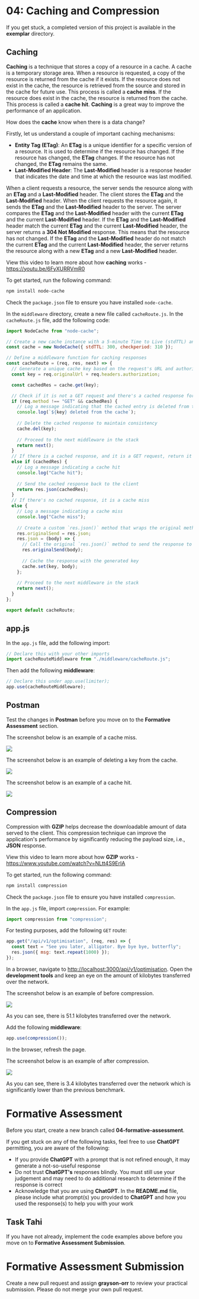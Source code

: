 # 04: Caching and Compression

If you get stuck, a completed version of this project is available in the **exemplar** directory.

## Caching

**Caching** is a technique that stores a copy of a resource in a cache. A cache is a temporary storage area. When a resource is requested, a copy of the resource is returned from the cache if it exists. If the resource does not exist in the cache, the resource is retrieved from the source and stored in the cache for future use. This process is called a **cache miss**. If the resource does exist in the cache, the resource is returned from the cache. This process is called a **cache hit**. **Caching** is a great way to improve the performance of an application.

How does the **cache** know when there is a data change?

Firstly, let us understand a couple of important caching mechanisms:
- **Entity Tag (ETag)**: An **ETag** is a unique identifier for a specific version of a resource. It is used to determine if the resource has changed. If the resource has changed, the **ETag** changes. If the resource has not changed, the **ETag** remains the same.
- **Last-Modified Header**: The **Last-Modified** header is a response header that indicates the date and time at which the resource was last modified.

When a client requests a resource, the server sends the resource along with an **ETag** and a **Last-Modified** header. The client stores the **ETag** and the **Last-Modified** header. When the client requests the resource again, it sends the **ETag** and the **Last-Modified** header to the server. The server compares the **ETag** and the **Last-Modified** header with the current **ETag** and the current **Last-Modified** header. If the **ETag** and the **Last-Modified** header match the current **ETag** and the current **Last-Modified** header, the server returns a **304 Not Modified** response. This means that the resource has not changed. If the **ETag** and the **Last-Modified** header do not match the current **ETag** and the current **Last-Modified** header, the server returns the resource along with a new **ETag** and a new **Last-Modified** header. 

View this video to learn more about how **caching** works - <https://youtu.be/6FyXURRVmR0>

To get started, run the following command:

```bash
npm install node-cache
```

Check the `package.json` file to ensure you have installed `node-cache`.

In the `middleware` directory, create a new file called `cacheRoute.js`. In the `cacheRoute.js` file, add the following code:

```js
import NodeCache from "node-cache";

// Create a new cache instance with a 5-minute Time to Live (stdTTL) and a 310-second check period
const cache = new NodeCache({ stdTTL: 300, checkperiod: 310 });

// Define a middleware function for caching responses
const cacheRoute = (req, res, next) => {
  // Generate a unique cache key based on the request's URL and authorization header
  const key = req.originalUrl + req.headers.authorization;

  const cachedRes = cache.get(key);

  // Check if it is not a GET request and there's a cached response for the key
  if (req.method !== "GET" && cachedRes) {
    // Log a message indicating that the cached entry is deleted from the cache
    console.log(`${key} deleted from the cache`);
    
    // Delete the cached response to maintain consistency
    cache.del(key);
    
    // Proceed to the next middleware in the stack
    return next();
  } 
  // If there is a cached response, and it is a GET request, return it
  else if (cachedRes) {
    // Log a message indicating a cache hit
    console.log("Cache hit");
    
    // Send the cached response back to the client
    return res.json(cachedRes);
  } 
  // If there's no cached response, it is a cache miss
  else {
    // Log a message indicating a cache miss
    console.log("Cache miss");
    
    // Create a custom `res.json()` method that wraps the original method
    res.originalSend = res.json;
    res.json = (body) => {
      // Call the original `res.json()` method to send the response to the client
      res.originalSend(body);
      
      // Cache the response with the generated key
      cache.set(key, body);
    };
    
    // Proceed to the next middleware in the stack
    return next();
  }
};

export default cacheRoute;
```

## app.js

In the `app.js` file, add the following import:

```js
// Declare this with your other imports
import cacheRouteMiddleware from "./middleware/cacheRoute.js";
```

Then add the following **middleware**:

```js
// Declare this under app.use(limiter);
app.use(cacheRouteMiddleware);
```

## Postman

Test the changes in **Postman** before you move on to the **Formative Assessment** section.

The screenshot below is an example of a cache miss.

![](../../resources/img/04-caching-and-compression/04-caching-and-compression-1.PNG)

The screenshot below is an example of deleting a key from the cache.

![](../../resources/img/04-caching-and-compression/04-caching-and-compression-2.PNG)

The screenshot below is an example of a cache hit.

![](../../resources/img/04-caching-and-compression/04-caching-and-compression-3.PNG)

## Compression

Compression with **GZIP** helps decrease the downloadable amount of data served to the client. This compression technique can improve the application's performance by significantly reducing the payload size, i.e., **JSON** response.

View this video to learn more about how **GZIP** works - <https://www.youtube.com/watch?v=NLtt4S9ErIA>

To get started, run the following command:

```bash
npm install compression
```

Check the `package.json` file to ensure you have installed `compression`.

In the `app.js` file, import `compression`. For example:

```js
import compression from "compression";
```

For testing purposes, add the following `GET` route:

```js
app.get("/api/v1/optimisation", (req, res) => {
  const text = "See you later, alligator. Bye bye bye, butterfly";
  res.json({ msg: text.repeat(1000) });
});
```

In a browser, navigate to <http://localhost:3000/api/v1/optimisation>. Open the **development tools** and keep an eye on the amount of kilobytes transferred over the network.

The screenshot below is an example of before compression.

![](../../resources/img/04-caching-and-compression/04-caching-and-compression-4.PNG)

As you can see, there is 51.1 kilobytes transferred over the network.

Add the following **middleware**:

```js
app.use(compression());
```

In the browser, refresh the page.

The screenshot below is an example of after compression.

![](../../resources/img/04-caching-and-compression/04-caching-and-compression-5.PNG)

As you can see, there is 3.4 kilobytes transferred over the network which is significantly lower than the previous benchmark.

# Formative Assessment

Before you start, create a new branch called **04-formative-assessment**.

If you get stuck on any of the following tasks, feel free to use **ChatGPT** permitting, you are aware of the following:

- If you provide **ChatGPT** with a prompt that is not refined enough, it may generate a not-so-useful response
- Do not trust **ChatGPT's** responses blindly. You must still use your judgement and may need to do additional research to determine if the response is correct
- Acknowledge that you are using **ChatGPT**. In the **README.md** file, please include what prompt(s) you provided to **ChatGPT** and how you used the response(s) to help you with your work

## Task Tahi

If you have not already, implement the code examples above before you move on to **Formative Assessment Submission**.

# Formative Assessment Submission

Create a new pull request and assign **grayson-orr** to review your practical submission. Please do not merge your own pull request.
